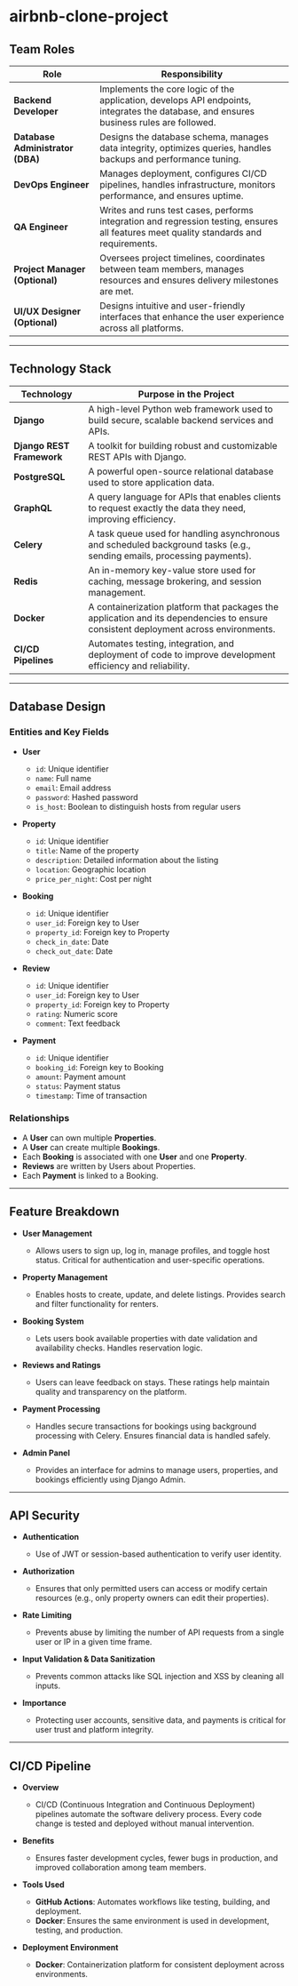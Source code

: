 # airbnb-clone-project

## Team Roles

| Role | Responsibility |
|------|----------------|
| **Backend Developer** | Implements the core logic of the application, develops API endpoints, integrates the database, and ensures business rules are followed. |
| **Database Administrator (DBA)** | Designs the database schema, manages data integrity, optimizes queries, handles backups and performance tuning. |
| **DevOps Engineer** | Manages deployment, configures CI/CD pipelines, handles infrastructure, monitors performance, and ensures uptime. |
| **QA Engineer** | Writes and runs test cases, performs integration and regression testing, ensures all features meet quality standards and requirements. |
| **Project Manager (Optional)** | Oversees project timelines, coordinates between team members, manages resources and ensures delivery milestones are met. |
| **UI/UX Designer (Optional)** | Designs intuitive and user-friendly interfaces that enhance the user experience across all platforms. |

---

## Technology Stack

| Technology | Purpose in the Project |
|------------|------------------------|
| **Django** | A high-level Python web framework used to build secure, scalable backend services and APIs. |
| **Django REST Framework** | A toolkit for building robust and customizable REST APIs with Django. |
| **PostgreSQL** | A powerful open-source relational database used to store application data. |
| **GraphQL** | A query language for APIs that enables clients to request exactly the data they need, improving efficiency. |
| **Celery** | A task queue used for handling asynchronous and scheduled background tasks (e.g., sending emails, processing payments). |
| **Redis** | An in-memory key-value store used for caching, message brokering, and session management. |
| **Docker** | A containerization platform that packages the application and its dependencies to ensure consistent deployment across environments. |
| **CI/CD Pipelines** | Automates testing, integration, and deployment of code to improve development efficiency and reliability. |

---

## Database Design

### Entities and Key Fields

- **User**
  - `id`: Unique identifier
  - `name`: Full name
  - `email`: Email address
  - `password`: Hashed password
  - `is_host`: Boolean to distinguish hosts from regular users

- **Property**
  - `id`: Unique identifier
  - `title`: Name of the property
  - `description`: Detailed information about the listing
  - `location`: Geographic location
  - `price_per_night`: Cost per night

- **Booking**
  - `id`: Unique identifier
  - `user_id`: Foreign key to User
  - `property_id`: Foreign key to Property
  - `check_in_date`: Date
  - `check_out_date`: Date

- **Review**
  - `id`: Unique identifier
  - `user_id`: Foreign key to User
  - `property_id`: Foreign key to Property
  - `rating`: Numeric score
  - `comment`: Text feedback

- **Payment**
  - `id`: Unique identifier
  - `booking_id`: Foreign key to Booking
  - `amount`: Payment amount
  - `status`: Payment status
  - `timestamp`: Time of transaction

### Relationships

- A **User** can own multiple **Properties**.
- A **User** can create multiple **Bookings**.
- Each **Booking** is associated with one **User** and one **Property**.
- **Reviews** are written by Users about Properties.
- Each **Payment** is linked to a Booking.

---

## Feature Breakdown

- **User Management**
  - Allows users to sign up, log in, manage profiles, and toggle host status. Critical for authentication and user-specific operations.

- **Property Management**
  - Enables hosts to create, update, and delete listings. Provides search and filter functionality for renters.

- **Booking System**
  - Lets users book available properties with date validation and availability checks. Handles reservation logic.

- **Reviews and Ratings**
  - Users can leave feedback on stays. These ratings help maintain quality and transparency on the platform.

- **Payment Processing**
  - Handles secure transactions for bookings using background processing with Celery. Ensures financial data is handled safely.

- **Admin Panel**
  - Provides an interface for admins to manage users, properties, and bookings efficiently using Django Admin.

---

## API Security

- **Authentication**
  - Use of JWT or session-based authentication to verify user identity.

- **Authorization**
  - Ensures that only permitted users can access or modify certain resources (e.g., only property owners can edit their properties).

- **Rate Limiting**
  - Prevents abuse by limiting the number of API requests from a single user or IP in a given time frame.

- **Input Validation & Data Sanitization**
  - Prevents common attacks like SQL injection and XSS by cleaning all inputs.

- **Importance**
  - Protecting user accounts, sensitive data, and payments is critical for user trust and platform integrity.

---

## CI/CD Pipeline

- **Overview**
  - CI/CD (Continuous Integration and Continuous Deployment) pipelines automate the software delivery process. Every code change is tested and deployed without manual intervention.

- **Benefits**
  - Ensures faster development cycles, fewer bugs in production, and improved collaboration among team members.

- **Tools Used**
  - **GitHub Actions**: Automates workflows like testing, building, and deployment.
  - **Docker**: Ensures the same environment is used in development, testing, and production.

- **Deployment Environment**
  - **Docker**: Containerization platform for consistent deployment across environments.